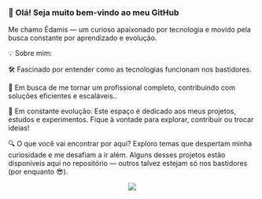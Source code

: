 ### 👋 Olá! Seja muito bem-vindo ao meu GitHub

Me chamo Édamis — um curioso apaixonado por tecnologia e movido pela busca constante por aprendizado e evolução.

💡 Sobre mim:

🛠️ Fascinado por entender como as tecnologias funcionam nos bastidores.

🚀 Em busca de me tornar um profissional completo, contribuindo com soluções eficientes e escaláveis..

🌱 Em constante evolução: 
Este espaço é dedicado aos meus projetos, estudos e experimentos. Fique à vontade para explorar, contribuir ou trocar ideias!

🔍 O que você vai encontrar por aqui?
Exploro temas que despertam minha curiosidade e me desafiam a ir além. Alguns desses projetos estão disponíveis aqui no repositório — outros talvez estejam só nos bastidores (por enquanto 😎).
<p align="center">
  <a href="https://skillicons.dev">
    <img src="https://skillicons.dev/icons?i=kubernetes,docker,aws,linux" />
  </a>
</p>
